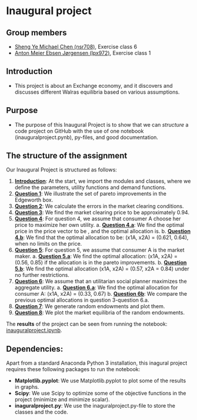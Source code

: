 # Inaugural project

**Group members**
---
- [Sheng Ye Michael Chen (nsr708)](https://github.com/nsr708), Exercise class 6
- [Anton Meier Ebsen Jørgensen (lpx972)](https://github.com/AntonEbsen), Exercise class 1

**Introduction**
---
-	This project is about an Exchange economy, and it discovers and discusses different Walras equilibria based on various assumptions. 

**Purpose**
---
- The purpose of this Inaugural Project is to show that we can *structure* a code project on GitHub with the use of one notebook (inauguralproject.pynb), py-files, and good documentation.

**The structure of the assignment**
---
Our Inaugural Project is structured as follows:
1.	**[Introduction](inauguralproject.ipynb#introduction)**: At the start, we import the modules and classes, where we define the parameters, utility functions and demand functions. 
2.	**[Question 1](inauguralproject.ipynb#question1)**: We illustrate the set of pareto improvements in the Edgeworth box.
3.	**[Question 2](inauguralproject.ipynb#question2)**: We calculate the errors in the market clearing conditions.
4.	**[Question 3](inauguralproject.ipynb#question3)**: We find the market clearing price to be approximately 0.94.
5.	**[Question 4](inauguralproject.ipynb#question4)**: For question 4, we assume that consumer A choose her price to maximize her own utility.
a.	**[Question 4.a](inauguralproject.ipynb#question4a)**: We find the optimal price in the price vector to be , and the optimal allocation is.
b.	**[Question 4.b](inauguralproject.ipynb#question4b)**: We find that the optimal allocation to be: (x1A, x2A) = (0.621, 0.64), when no limits on the price.
6.	**[Question 5](inauguralproject.ipynb#question5)**: For question 5, we assume that consumer A is the market maker.
a.  **[Question 5.a](inauguralproject.ipynb#question5a)**: We find the optimal allocation: (x1A, x2A) = (0.56, 0.85) if the allocation is in the pareto improvements.
b.  **[Question 5.b](inauguralproject.ipynb#question5b)**: We find the optimal allocation (x1A, x2A) = (0.57, x2A = 0.84) under no further restrictions.
9.	**[Question 6](inauguralproject.ipynb#question6)**: We assume that an utilitarian social planner maximizes the aggregate utility.
a.  **[Question 6.a](inauguralproject.ipynb#question6a)**: We find the optimal allocation for consumer A: (x1A, x2A) = (0.33, 0.67)
b.  **[Question 6b](inauguralproject.ipynb#question6b)**: We compare the previous optimal allocations in question 3-question 6.a.
11.	**[Question 7](inauguralproject.ipynb#question7)**: We generate random endowments and plot them.
12.	**[Question 8](inauguralproject.ipynb#question8)**: We plot the market equilibria of the random endowments.  

The **results** of the project can be seen from running the notebook: [inauguralproject.ipynb](inauguralproject.ipynb).

**Dependencies:** 
---

Apart from a standard Anaconda Python 3 installation, this inagural project requires these following packages to run the notebook:
- **Matplotlib.pyplot**: We use Matplotlib.pyplot to plot some of the results in graphs.
- **Scipy**: We use Scipy to optimize some of the objective functions in the project (minimize and minimize scalar).
- **inaguralproject.py**: We use the inaguralproject.py-file to store the classes and the code.
